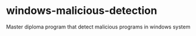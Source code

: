 # windows-malicious-detection
Master diploma program that detect malicious programs in windows system
